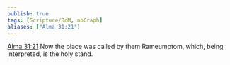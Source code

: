 ```yaml
---
publish: true
tags: [Scripture/BoM, noGraph]
aliases: ["Alma 31:21"]
---
```

[Alma 31:21](https://churchofjesuschrist.org/study/scriptures/bofm/alma/31?lang=eng&id=p21#p21) Now the place was called by them Rameumptom, which, being interpreted, is the holy stand.
